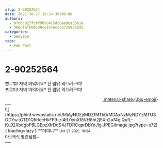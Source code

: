 ```yaml
---
slug: 2-90252564
date: 2021-10-27 18:24:30+09:00
authors:
  - 07c0c027fcffd8b84c5dc6aedca3361e
  - 56bdfafb606d9ce1b4ecdd572595e242
categories:
  - Seoyeon
tags:
  - Fan Post
---
```


# 2-90252564

<div class="post-container" markdown="1">
<div class="content-container md-sidebar__scrollwrap" markdown="1">

쁠로뿨! 저녁 머먹어요? 전 찜닭 먹으려구여!<br>프로미! 저녁 머먹어요? 전 찜닭 먹으려구여!

</div>
</div>

<div style="text-align: right;" markdown="1">
<a href="https://weverse.io/fromis9/fanpost/2-90252564" style="text-align: right;">:material-share:{.big-emoji}</a>
</div>
---

<div class="comments-container md-sidebar__scrollwrap" markdown="1">
<div class="comment" markdown="1">
<div class='id-container' markdown="1">
![](https://phinf.wevpstatic.net/MjAyNDEyMDZfMTk0/MDAxNzMzNDYzMTU3ODYw.tGTD1QfitfecHkFF9-zI4fL0xnXf8VH8ht2j5Xh2a74g.QufL-i9_92XbdgbPBLGEpzXIrDqS4JTDRCqprDbYdJIg.JPEG/image.jpg?type=s72){ loading=lazy }
**<span class="artist">더여니</span>** <small>Oct 27 2021, 18:24</small><br>
</div>
<div class='comment-body' markdown="1">
아보카도명란덮밥~
</div>
</div>
</div>
---
